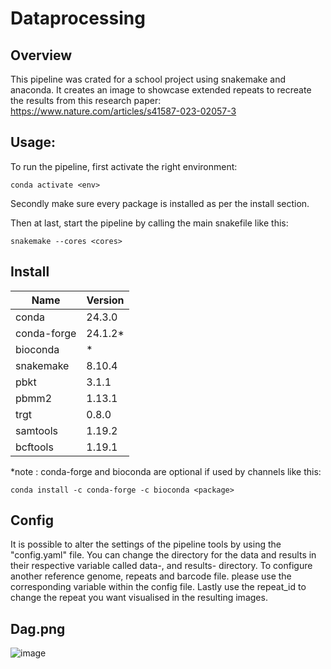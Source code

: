 # Dataprocessing

## Overview
This pipeline was crated for a school project using snakemake and anaconda. It creates an image to showcase extended repeats to recreate the results from this research paper:  
https://www.nature.com/articles/s41587-023-02057-3

## Usage:  
To run the pipeline, first activate the right environment:
```shell
conda activate <env>
```
Secondly make sure every package is installed as per the install section.

Then at last, start the pipeline by calling the main snakefile like this:
```shell
snakemake --cores <cores>
```

## Install 
| Name        | Version     |
| ----------- | ----------- |
| conda       | 24.3.0      |
| conda-forge | 24.1.2*     |
| bioconda    |     *       |
| snakemake   | 8.10.4      |
| pbkt        | 3.1.1       |
| pbmm2       | 1.13.1      |
| trgt        | 0.8.0       |
| samtools    | 1.19.2      |
| bcftools    | 1.19.1      |

*note : conda-forge and bioconda are optional if used by channels like this:

```shell
conda install -c conda-forge -c bioconda <package>
```

## Config
It is possible to alter the settings of the pipeline tools by using the "config.yaml" file.
You can change the directory for the data and results in their respective variable called data-, and results- directory.
To configure another reference genome, repeats and barcode file. please use the corresponding variable within the config file.
Lastly use the repeat_id to change the repeat you want visualised in the resulting images.

## Dag.png
![image](https://github.com/JoshuaTolhuis/Dataprocessing/assets/90695997/063ae4f3-1b16-4bdb-b3c3-297107937337)
